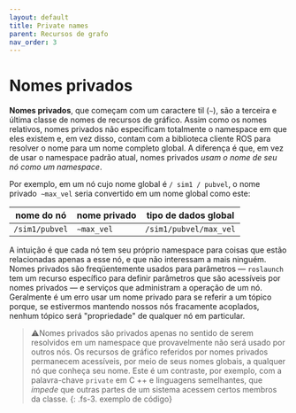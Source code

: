 ```yaml
---
layout: default
title: Private names
parent: Recursos de grafo
nav_order: 3
---
```


# Nomes privados

**Nomes privados**, que começam com um caractere til (`∼`), são a terceira e última classe de nomes de
recursos de gráfico. Assim como os nomes relativos, nomes privados não especificam totalmente o namespace em
que eles existem e, em vez disso, contam com a biblioteca cliente ROS para resolver o nome para um nome completo
global. A diferença é que, em vez de usar o namespace padrão atual, nomes privados
*usam o nome de seu nó como um namespace*.

Por exemplo, em um nó cujo nome global é `/ sim1 / pubvel`, o nome privado` ∼max_vel`
seria convertido em um nome global como este:

| nome do nó  | nome privado    | tipo de dados global  |
| ------------- | ------------ | ------------------ |
| `/sim1/pubvel` | `∼max_vel`  | `/sim1/pubvel/max_vel` |

A intuição é que cada nó tem seu próprio namespace para coisas que estão relacionadas apenas
a esse nó, e que não interessam a mais ninguém. Nomes privados são freqüentemente usados para
parâmetros — `roslaunch` tem um recurso específico para definir parâmetros que são acessíveis
por nomes privados — e serviços que administram a operação de um nó. Geralmente é
um erro usar um nome privado para se referir a um tópico porque, se estivermos mantendo
nossos nós fracamente acoplados, nenhum tópico será "propriedade" de qualquer nó em particular.

> ⚠️Nomes privados são privados apenas no sentido de serem resolvidos em um namespace que provavelmente não será usado por outros nós. Os recursos de gráfico referidos por nomes privados permanecem acessíveis, por meio de seus nomes globais, a qualquer nó que conheça seu nome. Este é um contraste, por exemplo, com a palavra-chave `private` em C ++ e linguagens semelhantes, que *impede* que outras partes de um sistema acessem certos membros da classe.
{: .fs-3. exemplo de código}
